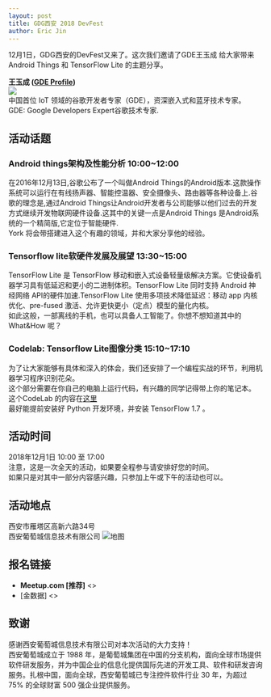 ```yaml
---
layout: post
title: GDG西安 2018 DevFest
author: Eric Jin
---
```


12月1日，GDG西安的DevFest又来了。这次我们邀请了GDE王玉成 给大家带来Android Things 和 TensorFlow Lite 的主题分享。  

**王玉成 ([GDE Profile](https://developers.google.com/experts/people/york-wang))**  
![](http://otherfilestore.oss-cn-beijing.aliyuncs.com/WechatIMG278.png)  
中国首位 IoT 领域的谷歌开发者专家（GDE），资深嵌入式和蓝牙技术专家。  
GDE: Google Developers Expert谷歌技术专家.

## 活动话题

### Android things架构及性能分析   10:00~12:00

在2016年12月13日,谷歌公布了一个叫做Android Things的Android版本.这款操作系统可以运行在有线扬声器、智能控温器、安全摄像头、路由器等各种设备上.谷歌的理念是,通过Android Things让Android开发者与公司能够以他们过去的开发方式继续开发物联网硬件设备.这其中的关键一点是Android Things 是Android系统的一个精简版,它定位于智能硬件.   
York 将会带搭建进入这个有趣的领域，并和大家分享他的经验。

### Tensorflow lite软硬件发展及展望   13:30~15:00
TensorFlow Lite 是 TensorFlow 移动和嵌入式设备轻量级解决方案。它使设备机器学习具有低延迟和更小的二进制体积。TensorFlow Lite 同时支持 Android 神经网络 API的硬件加速.TensorFlow Lite 使用多项技术降低延迟：移动 app 内核优化、pre-fused 激活、允许更快更小（定点）模型的量化内核。  
如此这般，一部离线的手机，也可以具备人工智能了。你想不想知道其中的 What&How 呢？

### Codelab: Tensorflow Lite图像分类   15:10~17:10
为了让大家能够有具体和深入的体会，我们还安排了一个编程实战的环节，利用机器学习程序识别花朵。  
这个部分需要在你自己的电脑上运行代码，有兴趣的同学记得带上你的笔记本。  
这个CodeLab 的内容在[这里](https://codelabs.developers.google.com/codelabs/tensorflow-for-poets/)  
最好能提前安装好 Python 开发环境，并安装 TensorFlow 1.7 。


## 活动时间

2018年12月1日 10:00 至 17:00  
注意，这是一次全天的活动，如果要全程参与请安排好您的时间。  
如果只是对其中一部分内容感兴趣，只参加上午或下午的活动也可以。

## 活动地点
西安市雁塔区高新六路34号  
西安葡萄城信息技术有限公司
![地图](http://otherfilestore.oss-cn-beijing.aliyuncs.com/map_grapecity.png)  

## 报名链接
* **Meetup.com [推荐]** <>
* [金数据] <>


## 致谢
感谢西安葡萄城信息技术有限公司对本次活动的大力支持！  
西安葡萄城成立于 1988 年，是葡萄城集团在中国的分支机构，面向全球市场提供软件研发服务，并为中国企业的信息化提供国际先进的开发工具、软件和研发咨询服务。扎根中国，面向全球，西安葡萄城已专注控件软件行业 30 年，为超过 75% 的全球财富 500 强企业提供服务。
